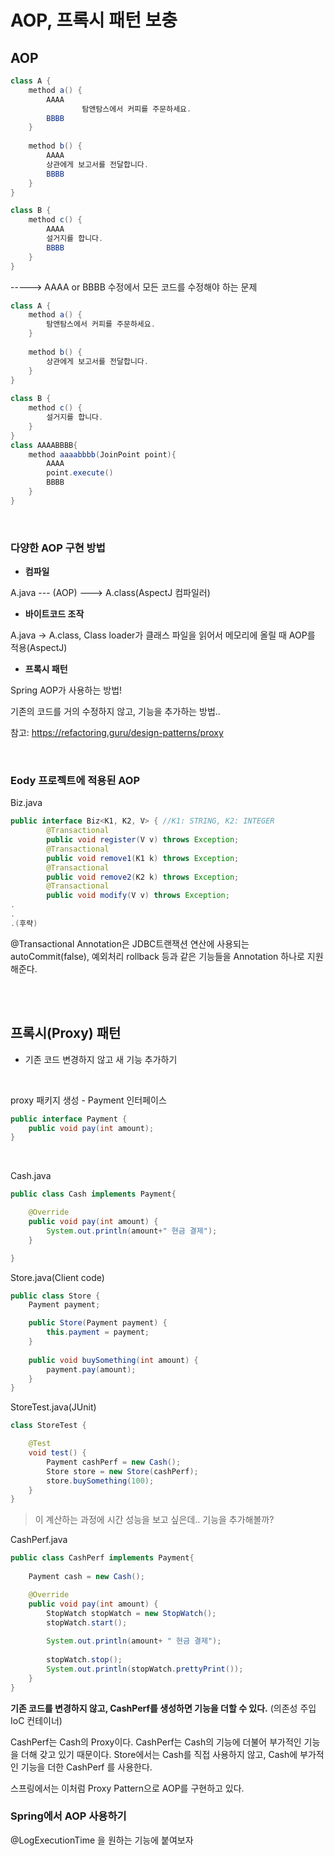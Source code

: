 # AOP, 프록시 패턴 보충

## AOP

```java
class A {
    method a() {
        AAAA
				탐앤탐스에서 커피를 주문하세요.
        BBBB
    }
 
    method b() {
        AAAA
        상관에게 보고서를 전달합니다.
        BBBB
    }
}

class B {
    method c() {
        AAAA
        설거지를 합니다.
        BBBB
    }
}
```

-----> AAAA or BBBB 수정에서 모든 코드를 수정해야 하는 문제

```java
class A {
    method a() {
        탐앤탐스에서 커피를 주문하세요.
    }
 
    method b() {
        상관에게 보고서를 전달합니다.
    }
}
 
class B {
    method c() {
        설거지를 합니다.
    }
}
class AAAABBBB{
  	method aaaabbbb(JoinPoint point){
      	AAAA
      	point.execute()
        BBBB
    }
}
```



<br>



### 다양한 AOP 구현 방법

* **컴파일**

A.java --- (AOP) ---> A.class(AspectJ 컴파일러)

* **바이트코드 조작**

A.java -> A.class, Class loader가 클래스 파일을 읽어서 메모리에 올릴 때 AOP를 적용(AspectJ)

* **프록시 패턴**

Spring AOP가 사용하는 방법!

기존의 코드를 거의 수정하지 않고, 기능을 추가하는 방법..

참고: https://refactoring.guru/design-patterns/proxy



<br>

### Eody 프로젝트에 적용된 AOP

Biz.java

```java
public interface Biz<K1, K2, V> { //K1: STRING, K2: INTEGER
        @Transactional
        public void register(V v) throws Exception;
        @Transactional
        public void remove1(K1 k) throws Exception;
        @Transactional
        public void remove2(K2 k) throws Exception;
        @Transactional
        public void modify(V v) throws Exception;
.
.
.(후략)
```

@Transactional Annotation은 JDBC트랜잭션 연산에 사용되는 autoCommit(false), 예외처리 rollback 등과 같은 기능들을 Annotation 하나로 지원해준다.

<br>

<br>



## 프록시(Proxy) 패턴

* 기존 코드 변경하지 않고 새 기능 추가하기

<br>

proxy 패키지 생성 - Payment 인터페이스

```java
public interface Payment {
	public void pay(int amount);
}

```

<br>

Cash.java

```java
public class Cash implements Payment{

	@Override
	public void pay(int amount) {
		System.out.println(amount+" 현금 결제");
	}

}
```



Store.java(Client code)

```java
public class Store {
	Payment payment;

	public Store(Payment payment) {
		this.payment = payment;
	}
	
	public void buySomething(int amount) {
		payment.pay(amount);
	}
}
```



StoreTest.java(JUnit)

```java
class StoreTest {

	@Test
	void test() {
		Payment cashPerf = new Cash();
		Store store = new Store(cashPerf);
		store.buySomething(100);
	}
}
```



> 이 계산하는 과정에 시간 성능을 보고 싶은데.. 기능을 추가해볼까?



CashPerf.java

```java
public class CashPerf implements Payment{
	
	Payment cash = new Cash();

	@Override
	public void pay(int amount) {
		StopWatch stopWatch = new StopWatch();
		stopWatch.start();
		
		System.out.println(amount+ " 현금 결제");
		
		stopWatch.stop();
		System.out.println(stopWatch.prettyPrint());
	}
}
```



**기존 코드를 변경하지 않고, CashPerf를 생성하면 기능을 더할 수 있다.** (의존성 주입 IoC 컨테이너)

CashPerf는 Cash의 Proxy이다. CashPerf는 Cash의 기능에 더불어 부가적인 기능을 더해 갖고 있기 때문이다. Store에서는 Cash를 직접 사용하지 않고, Cash에 부가적인 기능을 더한 CashPerf 를 사용한다. 

스프링에서는 이처럼 Proxy Pattern으로 AOP를 구현하고 있다.



### Spring에서 AOP 사용하기

@LogExecutionTime 을 원하는 기능에 붙여보자

